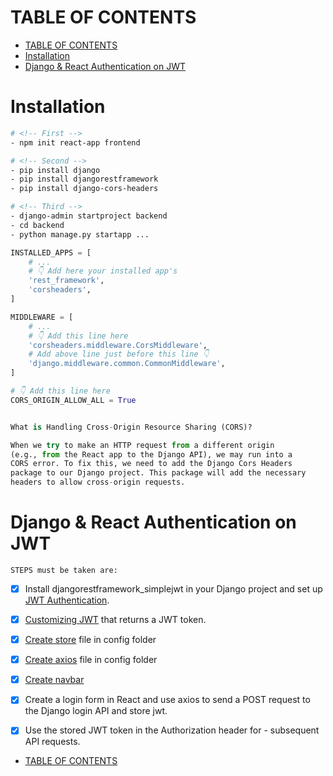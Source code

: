 # TABLE OF CONTENTS

- [TABLE OF CONTENTS](#table-of-contents)
- [Installation](#installation)
- [Django \& React Authentication on JWT](#django--react-authentication-on-jwt)

# Installation

```bash
# <!-- First -->
- npm init react-app frontend

# <!-- Second -->
- pip install django
- pip install djangorestframework
- pip install django-cors-headers

# <!-- Third -->
- django-admin startproject backend
- cd backend
- python manage.py startapp ...
```

```python
INSTALLED_APPS = [
    # ...
    # 👇 Add here your installed app's
    'rest_framework',
    'corsheaders',
]

MIDDLEWARE = [
    # ...
    # 👇 Add this line here
    'corsheaders.middleware.CorsMiddleware',
    # Add above line just before this line 👇
    'django.middleware.common.CommonMiddleware',
]

# 👇 Add this line here
CORS_ORIGIN_ALLOW_ALL = True


What is Handling Cross-Origin Resource Sharing (CORS)?

When we try to make an HTTP request from a different origin 
(e.g., from the React app to the Django API), we may run into a 
CORS error. To fix this, we need to add the Django Cors Headers 
package to our Django project. This package will add the necessary 
headers to allow cross-origin requests.
```

# Django & React Authentication on JWT

`STEPS must be taken are:`
- [x] Install djangorestframework_simplejwt in your Django project and set up [JWT Authentication](DRF.md#jwt).
- [x] [Customizing JWT](DRF.md#customizing-jwt) that returns a JWT token.
- [x] [Create store](React.md#Create-store.js-file-in-root-folder) file in config folder
- [x] [Create axios](React.md#Create-axios.js-file-in-root-folder) file in config folder
- [x] [Create navbar](React.md#Create-navbar)
- [x] Create a login form in React and use axios to send a POST request to the Django login API and store jwt.
- [x] Use the stored JWT token in the Authorization header for - subsequent API requests.




- [TABLE OF CONTENTS](#table-of-contents)